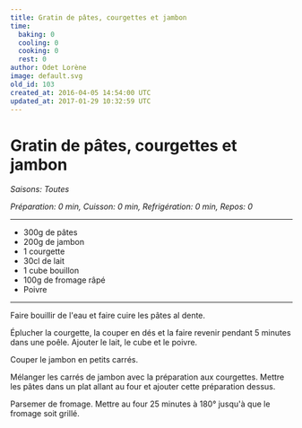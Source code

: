 ```yaml
---
title: Gratin de pâtes, courgettes et jambon
time:
  baking: 0
  cooling: 0
  cooking: 0
  rest: 0
author: Odet Lorène
image: default.svg
old_id: 103
created_at: 2016-04-05 14:54:00 UTC
updated_at: 2017-01-29 10:32:59 UTC
---
```


# Gratin de pâtes, courgettes et jambon



*Saisons: Toutes*

*Préparation: 0 min, Cuisson: 0 min, Refrigération: 0 min, Repos: 0*

---

- 300g de pâtes
- 200g de jambon
- 1 courgette
- 30cl de lait
- 1 cube bouillon
- 100g de fromage râpé
- Poivre

---

Faire bouillir de l'eau et faire cuire les pâtes al dente.

Éplucher la courgette, la couper en dés et la faire revenir pendant 5 minutes dans une poêle. Ajouter le lait, le cube et le poivre.

Couper le jambon en petits carrés.

Mélanger les carrés de jambon avec la préparation aux courgettes. Mettre les pâtes dans un plat allant au four et ajouter cette préparation dessus.

Parsemer de fromage. Mettre au four 25 minutes à 180° jusqu'à que le fromage soit grillé.
